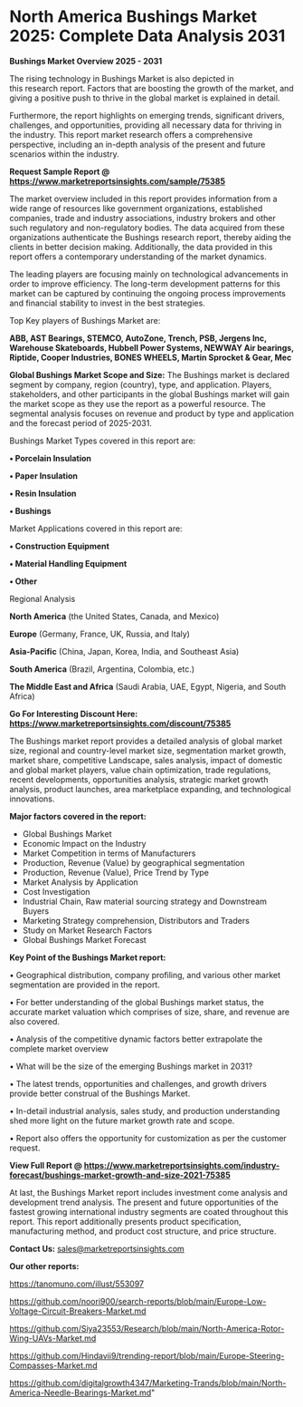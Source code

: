 # North America Bushings Market 2025: Complete Data Analysis 2031

<Strong> Bushings Market Overview 2025 - 2031</strong>

The rising technology in Bushings Market is also depicted in this research report. Factors that are boosting the growth of the market, and giving a positive push to thrive in the global market is explained in detail.

Furthermore, the report highlights on emerging trends, significant drivers, challenges, and opportunities, providing all necessary data for thriving in the industry. This report market research offers a comprehensive perspective, including an in-depth analysis of the present and future scenarios within the industry.

<strong>Request Sample Report @ <a href=https://www.marketreportsinsights.com/sample/75385>https://www.marketreportsinsights.com/sample/75385</a></strong>

The market overview included in this report provides information from a wide range of resources like government organizations, established companies, trade and industry associations, industry brokers and other such regulatory and non-regulatory bodies. The data acquired from these organizations authenticate the Bushings research report, thereby aiding the clients in better decision making. Additionally, the data provided in this report offers a contemporary understanding of the market dynamics.

The leading players are focusing mainly on technological advancements in order to improve efficiency. The long-term development patterns for this market can be captured by continuing the ongoing process improvements and financial stability to invest in the best strategies.

Top Key players of Bushings Market are:

<strong>ABB, AST Bearings, STEMCO, AutoZone, Trench, PSB, Jergens Inc, Warehouse Skateboards, Hubbell Power Systems, NEWWAY Air bearings, Riptide, Cooper Industries, BONES WHEELS, Martin Sprocket & Gear, Mec</strong>

<strong><b>Global Bushings Market Scope and Size:</b></strong>
The Bushings market is declared segment by company, region (country), type, and application. Players, stakeholders, and other participants in the global Bushings market will gain the market scope as they use the report as a powerful resource. The segmental analysis focuses on revenue and product by type and application and the forecast period of 2025-2031.

Bushings Market Types covered in this report are:

<strong>• Porcelain Insulation

• Paper Insulation

• Resin Insulation

• Bushings</strong>

Market Applications covered in this report are:

<strong>• Construction Equipment

• Material Handling Equipment

• Other</strong> 

Regional Analysis

<strong>North America</strong> (the United States, Canada, and Mexico)

<strong>Europe</strong> (Germany, France, UK, Russia, and Italy)

<strong>Asia-Pacific</strong> (China, Japan, Korea, India, and Southeast Asia)

<strong>South America</strong> (Brazil, Argentina, Colombia, etc.)

<strong>The Middle East and Africa</strong> (Saudi Arabia, UAE, Egypt, Nigeria, and South Africa)

<strong>Go For Interesting Discount Here: <a href=https://www.marketreportsinsights.com/discount/75385>https://www.marketreportsinsights.com/discount/75385</a></strong>

The Bushings market report provides a detailed analysis of global market size, regional and country-level market size, segmentation market growth, market share, competitive Landscape, sales analysis, impact of domestic and global market players, value chain optimization, trade regulations, recent developments, opportunities analysis, strategic market growth analysis, product launches, area marketplace expanding, and technological innovations.

<strong><b>Major factors covered in the report:</b></strong>
<ul>
  <li>Global Bushings Market </li>
  <li>Economic Impact on the Industry</li>
  <li>Market Competition in terms of Manufacturers</li>
  <li>Production, Revenue (Value) by geographical segmentation</li>
  <li>Production, Revenue (Value), Price Trend by Type</li>
  <li>Market Analysis by Application</li>
  <li>Cost Investigation</li>
  <li>Industrial Chain, Raw material sourcing strategy and Downstream Buyers</li>
  <li>Marketing Strategy comprehension, Distributors and Traders</li>
  <li>Study on Market Research Factors</li>
  <li>Global Bushings Market Forecast</li>
</ul>

<strong><b>Key Point of the Bushings Market report:</b></strong>

• Geographical distribution, company profiling, and various other market segmentation are provided in the report.

• For better understanding of the global Bushings market status, the accurate market valuation which comprises of size, share, and revenue are also covered.

• Analysis of the competitive dynamic factors better extrapolate the complete market overview

• What will be the size of the emerging Bushings market in 2031?

• The latest trends, opportunities and challenges, and growth drivers provide better construal of the Bushings Market.

• In-detail industrial analysis, sales study, and production understanding shed more light on the future market growth rate and scope.

• Report also offers the opportunity for customization as per the customer request.

<strong><b>View Full Report @ <a href=https://www.marketreportsinsights.com/industry-forecast/bushings-market-growth-and-size-2021-75385>https://www.marketreportsinsights.com/industry-forecast/bushings-market-growth-and-size-2021-75385</a></b></strong>


At last, the Bushings Market report includes investment come analysis and development trend analysis. The present and future opportunities of the fastest growing international industry segments are coated throughout this report. This report additionally presents product specification, manufacturing method, and product cost structure, and price structure.

<strong>Contact Us:</strong>
sales@marketreportsinsights.com

<strong>Our other reports:</strong>

<a href=https://tanomuno.com/illust/553097>https://tanomuno.com/illust/553097</a>

<a href=https://github.com/noori900/search-reports/blob/main/Europe-Low-Voltage-Circuit-Breakers-Market.md>https://github.com/noori900/search-reports/blob/main/Europe-Low-Voltage-Circuit-Breakers-Market.md</a>

<a href=https://github.com/Siya23553/Research/blob/main/North-America-Rotor-Wing-UAVs-Market.md>https://github.com/Siya23553/Research/blob/main/North-America-Rotor-Wing-UAVs-Market.md</a>

<a href=https://github.com/Hindavii9/trending-report/blob/main/Europe-Steering-Compasses-Market.md>https://github.com/Hindavii9/trending-report/blob/main/Europe-Steering-Compasses-Market.md</a>

<a href=https://github.com/digitalgrowth4347/Marketing-Trands/blob/main/North-America-Needle-Bearings-Market.md>https://github.com/digitalgrowth4347/Marketing-Trands/blob/main/North-America-Needle-Bearings-Market.md</a>"
